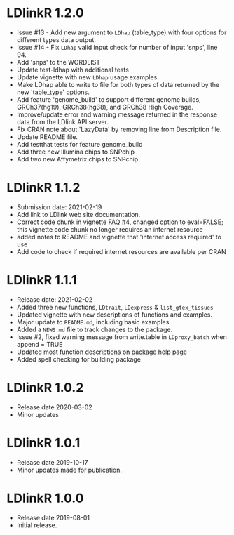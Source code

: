 # LDlinkR 1.2.0
* Issue #13 - Add new argument to `LDhap` (table_type) with four options for different types data output.
* Issue #14 - Fix `LDhap` valid input check for number of input 'snps', line 94.
* Add 'snps' to the WORDLIST
* Update test-ldhap with additional tests
* Update vignette with new `LDhap` usage examples.
* Make LDhap able to write to file for both types of data returned by the new 'table_type' options.
* Add feature 'genome_build' to support different genome builds, GRCh37(hg19), GRCh38(hg38), and GRCh38 High Coverage.
* Improve/update error and warning message returned in the response data from the LDlink API server.
* Fix CRAN note about 'LazyData' by removing line from Description file.
* Update README file.
* Add testthat tests for feature genome_build
* Add three new Illumina chips to SNPchip
* Add two new Affymetrix chips to SNPchip

# LDlinkR 1.1.2
* Submission date: 2021-02-19
* Add link to LDlink web site documentation.
* Correct code chunk in vignette FAQ #4, changed option to eval=FALSE; this vignette code chunk no longer requires an internet resource
* added notes to README and vignette that 'internet access required' to use
* Add code to check if required internet resources are available per CRAN

# LDlinkR 1.1.1
* Release date: 2021-02-02
* Added three new functions, `LDtrait`, `LDexpress` & `list_gtex_tissues`
* Updated vignette with new descriptions of functions and examples.
* Major update to `README.md`, including basic examples
* Added a `NEWS.md` file to track changes to the package.
* Issue #2, fixed warning message from write.table in `LDproxy_batch` when append = TRUE
* Updated most function descriptions on package help page
* Added spell checking for building package

# LDlinkR 1.0.2
* Release date 2020-03-02
* Minor updates

# LDlinkR 1.0.1
* Release date 2019-10-17
* Minor updates made for publication.

# LDlinkR 1.0.0
* Release date 2019-08-01
* Initial release.
